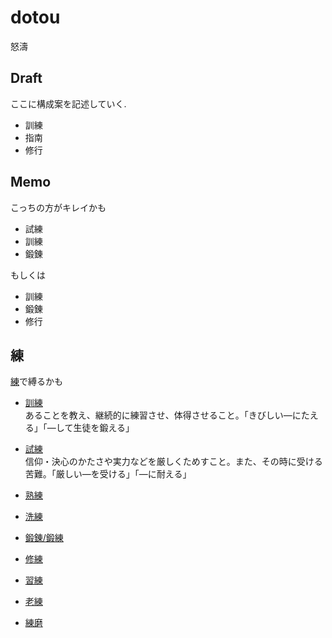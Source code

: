 # dotou

怒濤



## Draft
ここに構成案を記述していく.

- 訓練
- 指南
- 修行

## Memo

こっちの方がキレイかも

- 試練
- 訓練
- 鍛錬

もしくは

- 訓練
- 鍛錬
- 修行


## 練

[練](http://kotobank.jp/word/練)で縛るかも


- [訓練](http://kotobank.jp/word/訓練)  
  あることを教え、継続的に練習させ、体得させること。「きびしい―にたえる」「―して生徒を鍛える」
- [試練](http://kotobank.jp/word/試練)  
  信仰・決心のかたさや実力などを厳しくためすこと。また、その時に受ける苦難。「厳しい―を受ける」「―に耐える」
- [熟練](http://kotobank.jp/word/熟練)  
- [洗練](http://kotobank.jp/word/洗練)  
- [鍛錬/鍛練](http://kotobank.jp/word/鍛錬)  
- [修練](http://kotobank.jp/word/修練)  
- [習練](http://kotobank.jp/word/習練)  
- [老練](http://kotobank.jp/word/老練)  

- [練磨](http://kotobank.jp/word/練磨)  





















